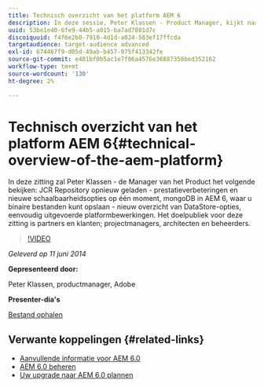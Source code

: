 ```yaml
---
title: Technisch overzicht van het platform AEM 6
description: In deze sessie, Peter Klassen - Product Manager, kijkt naar opnieuw geladen JCR Repository, prestatieverbeteringen en nieuwe schaalbaarheidsopties.
uuid: 53be1e40-6fe9-44b5-a015-ba7ad7801d7c
discoiquuid: f4f6e2b0-7910-4d1d-a024-583ef17ffcda
targetaudience: target-audience advanced
exl-id: 674467f9-d05d-49ab-b457-975f413342fe
source-git-commit: e401bf0b5ac1e7f06a4576e36887358bed352162
workflow-type: tm+mt
source-wordcount: '130'
ht-degree: 2%

---
```


# Technisch overzicht van het platform AEM 6{#technical-overview-of-the-aem-platform}

In deze zitting zal Peter Klassen - de Manager van het Product het volgende bekijken: JCR Repository opnieuw geladen - prestatieverbeteringen en nieuwe schaalbaarheidsopties op één moment, mongoDB in AEM 6, waar u binaire bestanden kunt opslaan - nieuw overzicht van DataStore-opties, eenvoudig uitgevoerde platformbewerkingen. Het doelpubliek voor deze zitting is partners en klanten; projectmanagers, architecten en beheerders.

>[!VIDEO](https://video.tv.adobe.com/v/19517/?quality=9)

*Geleverd op 11 juni 2014*

**Gepresenteerd door:**

Peter Klassen, productmanager, Adobe

**Presenter-dia&#39;s**

[Bestand ophalen](assets/aem6-platform-whatsnew.pdf)

## Verwante koppelingen {#related-links}

* [Aanvullende informatie voor AEM 6.0](https://docs.adobe.com/content/docs/en/aem/6-0/release-notes.html)
* [AEM 6.0 beheren](https://docs.adobe.com/docs/en/aem/6-0/manage.html)
* [Uw upgrade naar AEM 6.0 plannen](https://docs.adobe.com/content/docs/en/aem/6-0/deploy/upgrade/planning.html)
